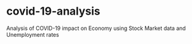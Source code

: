 # covid-19-analysis
Analysis of COVID-19 impact on Economy using Stock Market data and Unemployment rates
